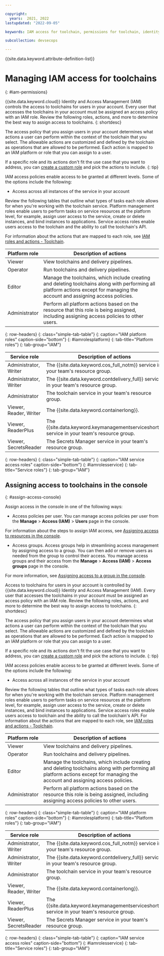 ```yaml
---

copyright:
  years:  2021, 2022
lastupdated: "2022-09-05"

keywords: IAM access for toolchain, permissions for toolchain, identity and access management for toolchain, roles for toolchain, actions for toolchain, assigning access for toolchain

subcollection: devsecops

---
```


{{site.data.keyword.attribute-definition-list}}

# Managing IAM access for toolchains
{: #iam-permissions}

{{site.data.keyword.cloud}} Identity and Access Management (IAM) controls the access to toolchains for users in your account. Every user that accesses the toolchains in your account must be assigned an access policy with an IAM role. Review the following roles, actions, and more to determine the best way to assign access to toolchains.
{: shortdesc}

The access policy that you assign users in your account determines what actions a user can perform within the context of the toolchain that you select. The allowable actions are customized and defined by the toolchain as operations that are allowed to be performed. Each action is mapped to an IAM platform or role that you can assign to a user.

If a specific role and its actions don't fit the use case that you want to address, you can [create a custom role](/docs/account?topic=account-custom-roles&interface=ui#custom-access-roles) and pick the actions to include.
{: tip}

IAM access policies enable access to be granted at different levels. Some of the options include the following:

* Access across all instances of the service in your account

Review the following tables that outline what types of tasks each role allows for when you're working with the toolchain service. Platform management roles enable users to perform tasks on service resources at the platform level, for example, assign user access to the service, create or delete instances, and bind instances to applications. Service access roles enable users access to the toolchain and the ability to call the toolchain's API.

For information about the actions that are mapped to each role, see [IAM roles and actions - Toolchain](/docs/account?topic=account-iam-service-roles-actions#toolchain-roles).

| Platform role |  Description of actions |
|---------------|-------------------------|
| Viewer                 |  View toolchains and delivery pipelines. |
| Operator               |  Run toolchains and delivery pipelines.  |
| Editor                 |  Manage the toolchains, which include creating and deleting toolchains along with performing all platform actions except for managing the account and assigning access policies.  |
| Administrator          |  Perform all platform actions based on the resource that this role is being assigned, including assigning access policies to other users.  |
{: row-headers}
{: class="simple-tab-table"}
{: caption="IAM platform roles" caption-side="bottom"}
{: #iamrolesplatform}
{: tab-title="Platform roles"}
{: tab-group="IAM"}

| Service role |  Description of actions |
|--------------|------------------------|
|  Administrator, Writer  |  The {{site.data.keyword.cos_full_notm}} service in your team's resource group. |
|  Administrator, Writer  |  The {{site.data.keyword.contdelivery_full}} service in your team's resource group. |
|  Administrator  |  The toolchain service in your team's resource group. |
|  Viewer, Reader, Writer  |  The {{site.data.keyword.containerlong}}. |
|  Viewer, ReaderPlus  |  The {{site.data.keyword.keymanagementserviceshort}} service in your team's resource group. |
|  Viewer, SecretsReader  |  The Secrets Manager service in your team's resource group. |
{: row-headers}
{: class="simple-tab-table"}
{: caption="IAM service access roles" caption-side="bottom"}
{: #iamrolesservice}
{: tab-title="Service roles"}
{: tab-group="IAM"}

## Assigning access to toolchains in the console
{: #assign-access-console}

Assign access in the console in one of the following ways:

* Access policies per user. You can manage access policies per user from the **Manage** > **Access (IAM)** > **Users** page in the console.

For information about the steps to assign IAM access, see [Assigning access to resources in the console](/docs/account?topic=account-assign-access-resources&interface=ui#access-resources-console).

* Access groups. Access groups help in streamlining access management by assigning access to a group. You can then add or remove users as needed from the group to control their access. You manage access groups and their access from the **Manage** > **Access (IAM)** > **Access groups** page in the console.

For more information, see [Assigning access to a group in the console](/docs/account?topic=account-groups&interface=ui#access_ag).

Access to toolchains for users in your account is controlled by {{site.data.keyword.cloud}} Identity and Access Management (IAM). Every user that accesses the toolchains in your account must be assigned an access policy with an IAM role. Review the following roles, actions, and more to determine the best way to assign access to toolchains.
{: shortdesc}

The access policy that you assign users in your account determines what actions a user can perform within the context of the toolchain that you select. The allowable actions are customized and defined by the toolchain as operations that are allowed to be performed. Each action is mapped to an IAM platform or role that you can assign to a user.

If a specific role and its actions don't fit the use case that you want to address, you can [create a custom role](/docs/account?topic=account-custom-roles&interface=ui#custom-access-roles) and pick the actions to include.
{: tip}

IAM access policies enable access to be granted at different levels. Some of the options include the following:

* Access across all instances of the service in your account

Review the following tables that outline what types of tasks each role allows for when you're working with the toolchain service. Platform management roles enable users to perform tasks on service resources at the platform level, for example, assign user access to the service, create or delete instances, and bind instances to applications. Service access roles enable users access to toolchain and the ability to call the toolchain's API. For information about the actions that are mapped to each role, see [IAM roles and actions - Toolchain](/docs/account?topic=account-iam-service-roles-actions#toolchain-roles).

| Platform role |  Description of actions |
|---------------|-------------------------|
| Viewer                 |  View toolchains and delivery pipelines. |
| Operator               |  Run toolchains and delivery pipelines.  |
| Editor                 |  Manage the toolchains, which include creating and deleting toolchains along with performing all platform actions except for managing the account and assigning access policies.  |
| Administrator          |  Perform all platform actions based on the resource this role is being assigned, including assigning access policies to other users.  |
{: row-headers}
{: class="simple-tab-table"}
{: caption="IAM platform roles" caption-side="bottom"}
{: #iamrolesplatform}
{: tab-title="Platform roles"}
{: tab-group="IAM"}

| Service role |  Description of actions |
|--------------|------------------------|
|  Administrator, Writer  |  The {{site.data.keyword.cos_full_notm}} service in your team's resource group. |
|  Administrator, Writer  |  The {{site.data.keyword.contdelivery_full}} service in your team's resource group. |
|  Administrator  |  The toolchain service in your team's resource group. |
|  Viewer, Reader, Writer  |  The {{site.data.keyword.containerlong}}. |
|  Viewer, ReaderPlus  |  The {{site.data.keyword.keymanagementserviceshort}} service in your team's resource group. |
|  Viewer, SecretsReader  |  The Secrets Manager service in your team's resource group. |
{: row-headers}
{: class="simple-tab-table"}
{: caption="IAM service access roles" caption-side="bottom"}
{: #iamrolesservice}
{: tab-title="Service roles"}
{: tab-group="IAM"}
